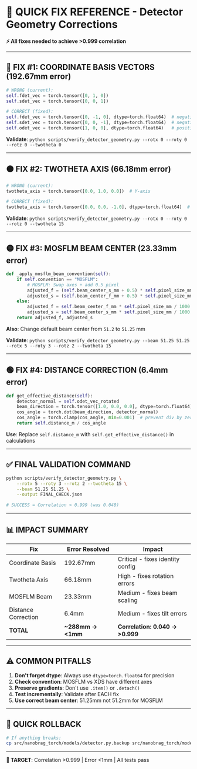 # 🚀 QUICK FIX REFERENCE - Detector Geometry Corrections

**⚡ All fixes needed to achieve >0.999 correlation**

---

## 🔴 FIX #1: COORDINATE BASIS VECTORS (192.67mm error)

```python
# WRONG (current):
self.fdet_vec = torch.tensor([0, 1, 0])
self.sdet_vec = torch.tensor([0, 0, 1])

# CORRECT (fixed):
self.fdet_vec = torch.tensor([0, -1, 0], dtype=torch.float64)  # negative Y
self.sdet_vec = torch.tensor([0, 0, -1], dtype=torch.float64)  # negative Z
self.odet_vec = torch.tensor([1, 0, 0], dtype=torch.float64)   # positive X
```

**Validate**: `python scripts/verify_detector_geometry.py --rotx 0 --roty 0 --rotz 0 --twotheta 0`

---

## 🟠 FIX #2: TWOTHETA AXIS (66.18mm error)

```python
# WRONG (current):
twotheta_axis = torch.tensor([0.0, 1.0, 0.0])  # Y-axis

# CORRECT (fixed):
twotheta_axis = torch.tensor([0.0, 0.0, -1.0], dtype=torch.float64)  # negative Z-axis
```

**Validate**: `python scripts/verify_detector_geometry.py --rotx 0 --roty 0 --rotz 0 --twotheta 15`

---

## 🟡 FIX #3: MOSFLM BEAM CENTER (23.33mm error)

```python
def _apply_mosflm_beam_convention(self):
    if self.convention == "MOSFLM":
        # MOSFLM: Swap axes + add 0.5 pixel
        adjusted_f = (self.beam_center_s_mm + 0.5) * self.pixel_size_mm / 1000.0  # S→F
        adjusted_s = (self.beam_center_f_mm + 0.5) * self.pixel_size_mm / 1000.0  # F→S
    else:
        adjusted_f = self.beam_center_f_mm * self.pixel_size_mm / 1000.0
        adjusted_s = self.beam_center_s_mm * self.pixel_size_mm / 1000.0
    return adjusted_f, adjusted_s
```

**Also**: Change default beam center from `51.2` to `51.25` mm

**Validate**: `python scripts/verify_detector_geometry.py --beam 51.25 51.25 --rotx 5 --roty 3 --rotz 2 --twotheta 15`

---

## 🟢 FIX #4: DISTANCE CORRECTION (6.4mm error)

```python
def get_effective_distance(self):
    detector_normal = self.odet_vec_rotated
    beam_direction = torch.tensor([1.0, 0.0, 0.0], dtype=torch.float64)
    cos_angle = torch.dot(beam_direction, detector_normal)
    cos_angle = torch.clamp(cos_angle, min=0.001)  # prevent div by zero
    return self.distance_m / cos_angle
```

**Use**: Replace `self.distance_m` with `self.get_effective_distance()` in calculations

---

## ✅ FINAL VALIDATION COMMAND

```bash
python scripts/verify_detector_geometry.py \
    --rotx 5 --roty 3 --rotz 2 --twotheta 15 \
    --beam 51.25 51.25 \
    --output FINAL_CHECK.json

# SUCCESS = Correlation > 0.999 (was 0.040)
```

---

## 📊 IMPACT SUMMARY

| Fix | Error Resolved | Impact |
|-----|---------------|---------|
| Coordinate Basis | 192.67mm | Critical - fixes identity config |
| Twotheta Axis | 66.18mm | High - fixes rotation errors |
| MOSFLM Beam | 23.33mm | Medium - fixes beam scaling |
| Distance Correction | 6.4mm | Medium - fixes tilt errors |
| **TOTAL** | **~288mm → <1mm** | **Correlation: 0.040 → >0.999** |

---

## ⚠️ COMMON PITFALLS

1. **Don't forget dtype**: Always use `dtype=torch.float64` for precision
2. **Check convention**: MOSFLM vs XDS have different axes
3. **Preserve gradients**: Don't use `.item()` or `.detach()`
4. **Test incrementally**: Validate after EACH fix
5. **Use correct beam center**: 51.25mm not 51.2mm for MOSFLM

---

## 🔄 QUICK ROLLBACK

```bash
# If anything breaks:
cp src/nanobrag_torch/models/detector.py.backup src/nanobrag_torch/models/detector.py
```

---

**🎯 TARGET**: Correlation >0.999 | Error <1mm | All tests pass